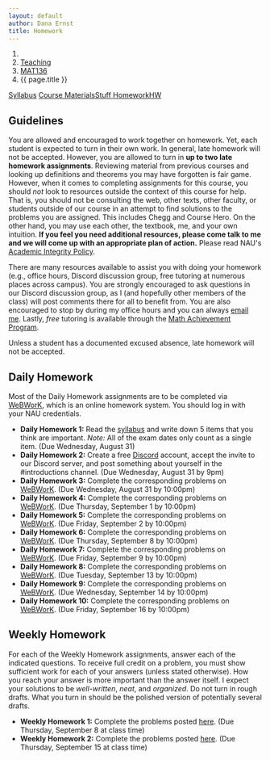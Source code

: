 ```yaml
---
layout: default
author: Dana Ernst
title: Homework
---
```


<ol class="breadcrumb">
  <li><a href="/"><i class="fa fa-home"></i></a></li>
  <li><a href="/teaching/">Teaching</a></li>
  <li><a href="/teaching/mat136f22">MAT136</a></li>
  <li class="active">{{ page.title }}</li>
</ol>

<div class="row">
<div class="col-xs-12">
<div class="btn-group btn-group-justified">
<a class="btn btn-default btn-success" href="{{site.baseurl}}/teaching/mat136f22/syllabus/">Syllabus</a>
<a class="btn btn-default btn-primary" href="{{site.baseurl}}/teaching/mat136f22/materials/">
<span class="hidden-xs">Course Materials</span><span class="visible-xs">Stuff</span>
</a>
<a class="btn btn-default btn-warning" href="{{site.baseurl}}/teaching/mat136f22/homework/">
<span class="hidden-xs">Homework</span><span class="visible-xs">HW</span>
</a>
<!-- <a class="btn btn-default btn-info" href="{{site.baseurl}}/teaching/mat136f22/journal/">Journal</a> -->
</div>
</div>
</div>

## Guidelines ##
You are allowed and encouraged to work together on homework. Yet, each student is expected to turn in their own work. In general, late homework will not be accepted. However, you are allowed to turn in **up to two late homework assignments**. Reviewing material from previous courses and looking up definitions and theorems you may have forgotten is fair game. However, when it comes to completing assignments for this course, you should *not* look to resources outside the context of this course for help.  That is, you should not be consulting the web, other texts, other faculty, or students outside of our course in an attempt to find solutions to the problems you are assigned.  This includes Chegg and Course Hero. On the other hand, you may use each other, the textbook, me, and your own intuition. **If you feel you need additional resources, please come talk to me and we will come up with an appropriate plan of action.** Please read NAU's [Academic Integrity Policy](https://www5.nau.edu/policies/Client/Details/828?whoIsLooking=Students&pertainsTo=All&sortDirection=Ascending&page=1).

There are many resources available to assist you with doing your homework (e.g., office hours, Discord discussion group, free tutoring at numerous places across campus). You are strongly encouraged to ask questions in our Discord discussion group, as I (and hopefully other members of the class) will post comments there for all to benefit from.  You are also encouraged to stop by during my office hours and you can always [email me](mailto:dana.ernst@nau.edu).  Lastly, *free* tutoring is available through the [Math Achievement Program](https://in.nau.edu/academic-success-centers/math-achievement-program/).

Unless a student has a documented excused absence, late homework will not be accepted.  

## Daily Homework ##
Most of the Daily Homework assignments are to be completed via [WeBWorK](https://webwork.math.nau.edu/), which is an online homework system. You should log in with your NAU credentials.

- **Daily Homework 1:** Read the [syllabus]({{site.baseurl}}/teaching/mat136f22/syllabus/) and write down 5 items that you think are important.  *Note:*  All of the exam dates only count as a single item. (Due Wednesday, August 31)
- **Daily Homework 2:** Create a free [Discord](http://discord.com) account, accept the invite to our Discord server, and post something about yourself in the #introductions channel. (Due Wednesday, August 31 by 9pm)
- **Daily Homework 3:** Complete the corresponding problems on [WeBWorK](https://webwork.math.nau.edu/webwork2/DErnst_136/). (Due Wednesday, August 31 by 10:00pm)
- **Daily Homework 4:** Complete the corresponding problems on [WeBWorK](https://webwork.math.nau.edu/webwork2/DErnst_136/). (Due Thursday, September 1 by 10:00pm)
- **Daily Homework 5:** Complete the corresponding problems on [WeBWorK](https://webwork.math.nau.edu/webwork2/DErnst_136/). (Due Friday, September 2 by 10:00pm)
- **Daily Homework 6:** Complete the corresponding problems on [WeBWorK](https://webwork.math.nau.edu/webwork2/DErnst_136/). (Due Thursday, September 8 by 10:00pm)
- **Daily Homework 7:** Complete the corresponding problems on [WeBWorK](https://webwork.math.nau.edu/webwork2/DErnst_136/). (Due Friday, September 9 by 10:00pm)
- **Daily Homework 8:** Complete the corresponding problems on [WeBWorK](https://webwork.math.nau.edu/webwork2/DErnst_136/). (Due Tuesday, September 13 by 10:00pm)
- **Daily Homework 9:** Complete the corresponding problems on [WeBWorK](https://webwork.math.nau.edu/webwork2/DErnst_136/). (Due Wednesday, September 14 by 10:00pm)
- **Daily Homework 10:** Complete the corresponding problems on [WeBWorK](https://webwork.math.nau.edu/webwork2/DErnst_136/). (Due Friday, September 16 by 10:00pm)

## Weekly Homework ##
For each of the Weekly Homework assignments, answer each of the indicated questions. To receive full credit on a problem, you must show sufficient work for each of your answers (unless stated otherwise).  How you reach your answer is more important than the answer itself. I expect your solutions to be *well-written*, *neat*, and *organized*.  Do not turn in rough drafts.  What you turn in should be the polished version of potentially several drafts.

- **Weekly Homework 1:** Complete the problems posted [here]({{site.baseurl}}/teaching/mat136f22/136Weekly1.pdf). (Due Thursday, September 8 at class time)
- **Weekly Homework 2:** Complete the problems posted [here]({{site.baseurl}}/teaching/mat136f22/136Weekly2.pdf). (Due Thursday, September 15 at class time)
